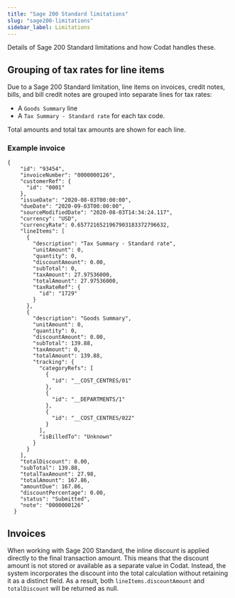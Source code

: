 ```yaml
---
title: "Sage 200 Standard limitations"
slug: "sage200-limitations"
sidebar_label: Limitations
---
```


Details of Sage 200 Standard limitations and how Codat handles these.

## Grouping of tax rates for line items

Due to a Sage 200 Standard limitation, line items on invoices, credit notes, bills, and bill credit notes are grouped into separate lines for tax rates:

- A `Goods Summary` line
- A `Tax Summary - Standard rate` for each tax code.

Total amounts and total tax amounts are shown for each line.

### Example invoice

```
{
    "id": "93454",
    "invoiceNumber": "0000000126",
    "customerRef": {
      "id": "0001"
    },
    "issueDate": "2020-08-03T00:00:00",
    "dueDate": "2020-09-03T00:00:00",
    "sourceModifiedDate": "2020-08-03T14:34:24.117",
    "currency": "USD",
    "currencyRate": 0.6577216521967903183372796632,
    "lineItems": [
      {
        "description": "Tax Summary - Standard rate",
        "unitAmount": 0,
        "quantity": 0,
        "discountAmount": 0.00,
        "subTotal": 0,
        "taxAmount": 27.97536000,
        "totalAmount": 27.97536000,
        "taxRateRef": {
          "id": "1729"
        }
      },
      {
        "description": "Goods Summary",
        "unitAmount": 0,
        "quantity": 0,
        "discountAmount": 0.00,
        "subTotal": 139.88,
        "taxAmount": 0,
        "totalAmount": 139.88,
        "tracking": {
          "categoryRefs": [
            {
              "id": "__COST_CENTRES/01"
            },
            {
              "id": "__DEPARTMENTS/1"
            },
            {
              "id": "__COST_CENTRES/022"
            }
          ],
          "isBilledTo": "Unknown"
        }
      }
    ],
    "totalDiscount": 0.00,
    "subTotal": 139.88,
    "totalTaxAmount": 27.98,
    "totalAmount": 167.86,
    "amountDue": 167.86,
    "discountPercentage": 0.00,
    "status": "Submitted",
    "note": "0000000126"
  }
```

## Invoices

When working with Sage 200 Standard, the inline discount is applied directly to the final transaction amount. This means that the discount amount is not stored or available as a separate value in Codat. Instead, the system incorporates the discount into the total calculation without retaining it as a distinct field. As a result, both `lineItems.discountAmount` and `totalDiscount` will be returned as null.
